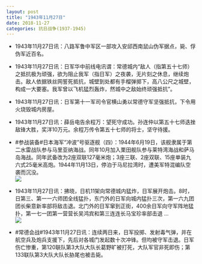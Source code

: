 ```yaml
---
layout: post
title: "1943年11月27日"
date: 2018-11-27
categories: 抗日战争(1937-1945)
---
```


<meta name="referrer" content="no-referrer" />

- 1943年11月27日讯：八路军鲁中军区一部攻入安邱西南鼠山伪军据点，毙、俘伪军近百名。 

- 1943年11月27日讯：日军华中前线电讯谓：常德城内“敌人（指第五十七师）之抵抗极为顽强，欲为阻止我军（指日军）之夜袭，无片刻之休息，继续炮击。敌人依据铁丝网誓死抵抗，城壁到处都有手榴弹掷下，高八公尺之城壁，构成一大要塞。我军曾以飞机猛烈轰炸，然城中之敌始终顽强抵抗”。 

- 1943年11月27日讯：日军第十一军司令官横山勇以常德守军坚强抵抗，下令用火烧毁城内房屋。 

- 1943年11月27日讯：薛岳电告余程万：望死守成功。孙连仲以第五十七师迭挫敌锋大胜，奖洋10万元。余程万传令第五十七师的将士，坚守待援。 

- #参战装备#日本海军“冲波”号驱逐舰（四）：1944年6月19日，该舰隶属于第二水雷战队参与马里亚纳海战。同年10月加入栗田舰队参与莱特湾海战和萨马岛海战。同年武备改为2座双联127毫米炮；3座三联、2座双联、15座单装九六式25毫米高炮。1944年11月13日，停泊于马尼拉湾时，遭美军特混编队空袭而沉没。 <br/><img src="https://wx2.sinaimg.cn/large/aca367d8ly1fxme388a8rj21hz0u07ih.jpg" />

- 1943年11月27日讯：拂晓，日机11架向常德城内猛炸，日军展开炮击。8时，日第三、第一一六师团全线猛扑，东门外的日军向城内猛扑三次，第一六九团团长柴意新率部将敌击退。北门外的日军窜到正街，400余日军向守军阵地猛扑，第一七一团第一营营长吴鸿宾和第三连连长马宝珍率部击退 ... <br/><img src="https://wx4.sinaimg.cn/large/aca367d8ly1fxmccgnyalj20c80euq37.jpg" />

- #常德会战#1943年11月27日讯：连续两日来，日军投掷、发射毒气弹，并在航空兵及炮兵支援下，先后对各城门发起数十次冲锋。但均被守军击退。日军伤亡惨重，第120联队第3大队大队长葛野旷被打死，大队军官非死即伤；第133联队第3大队大队长胁尾也被击毙。 

